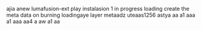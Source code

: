 ajia anew lumafusion-ext
play
instalasion 1
in progress
loading
create the meta
data on burning
loadingaye
layer
metaadz
uteaas1256
astya
aa
a1
aaa
a1
aaa
aa4
a
aw
a1
aa
